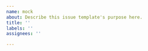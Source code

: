 ```yaml
---
name: mock
about: Describe this issue template's purpose here.
title: ''
labels: ''
assignees: ''

---
```



